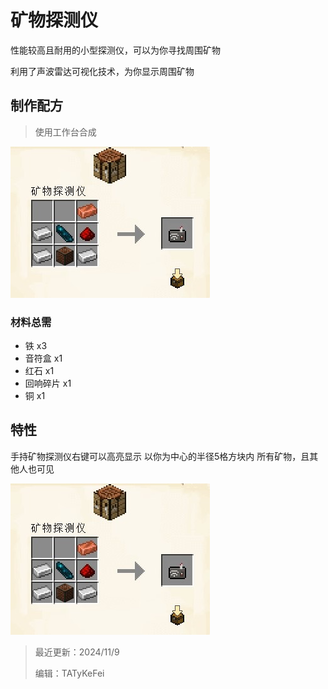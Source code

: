 # 矿物探测仪

性能较高且耐用的小型探测仪，可以为你寻找周围矿物

利用了声波雷达可视化技术，为你显示周围矿物

## 制作配方

> 使用工作台合成

<img src="./tools/mineral_detector/craft.jpg">

### 材料总需

* 铁 x3
* 音符盒 x1
* 红石 x1
* 回响碎片 x1
* 铜 x1

## 特性

手持矿物探测仪右键可以高亮显示 以你为中心的半径5格方块内 所有矿物，且其他人也可见

<img src="./tools/mineral_detector/craft.jpg">

> 最近更新：2024/11/9
>
> 编辑：TATyKeFei